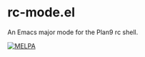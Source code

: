 rc-mode.el
==========
An Emacs major mode for the Plan9 rc shell.

[![MELPA](http://melpa.org/packages/rc-mode-badge.svg)](http://melpa.org/#/rc-mode)
